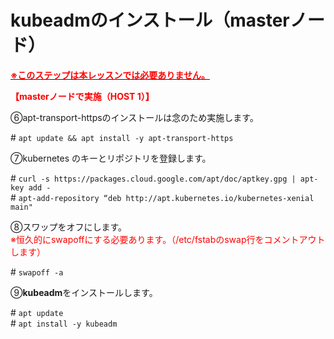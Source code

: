# kubeadmのインストール（masterノード）  
<u>**<span style="color: red; ">※このステップは本レッスンでは必要ありません。</span>**</u>  

**<span style="color: red; ">【masterノードで実施（HOST 1）】</span>**  

⑥apt-transport-httpsのインストールは念のため実施します。  

\# `apt update && apt install -y apt-transport-https`  

⑦kubernetes のキーとリポジトリを登録します。  

\# `curl -s https://packages.cloud.google.com/apt/doc/aptkey.gpg | apt-key add -`  
\# `apt-add-repository “deb http://apt.kubernetes.io/kubernetes-xenial main"`  

⑧スワップをオフにします。  
<span style="color: red; ">※恒久的にswapoffにする必要あります。（/etc/fstabのswap行をコメントアウトします）</span>  

\# `swapoff -a`  

⑨**kubeadm**をインストールします。  

\# `apt update`  
\# `apt install -y kubeadm`